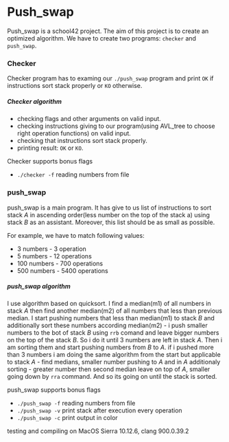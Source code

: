 # Push_swap

Push_swap is a school42 project. The aim of this project is to create an optimized algorithm.
We have to create two programs: `checker` and `push_swap`.

### Checker
Checker program has to examing our `./push_swap` program and print `OK` if instructions sort stack properly or `KO` otherwise.

##### Checker algorithm
- checking flags and other arguments on valid input.
- checking instructions giving to our program(using AVL_tree to choose right operation functions) on valid input.
- checking that instructions sort stack properly.
- printing result: `OK` or `KO`.

Checker supports bonus flags
- `./checker -f` reading numbers from file

### push_swap
push_swap is a main program. It has give to us list of instructions to sort stack *A* in ascending order(less number on the top of the stack a) using stack *B* as an assistant.
Moreover, this list should be as small as possible.

For example, we have to match following values:
- 3 numbers - 3 operation
- 5 numbers - 12 operations
- 100 numbers - 700 operations
- 500 numbers - 5400 operations

##### push_swap algorithm
I use algorithm based on quicksort.
I find a median(m1) of all numbers in stack *A* then find another median(m2) of all numbers that less than previous median.
I start pushing numbers that less than median(m1) to stack *B* and additionally sort these numbers according median(m2) - i push smaller numbers to the bot of stack *B* using `rrb` comand and leave bigger numbers on the top of the stack *B*.
So i do it until 3 numbers are left in stack *A*.
Then i am sorting them and start pushing numbers from *B* to *A*.
if i pushed more than 3 numbers i am doing the same algorithm from the start but applicable to stack *A* - find medians, smaller number pushing to *A* and in *A* additionaly sorting - greater number then second median leave on top of *A*, smaller going down by `rra` command.
And so its going on until the stack is sorted.

push_swap supports bonus flags
- `./push_swap -f` reading numbers from file
- `./push_swap -v` print stack after execution every operation
- `./push_swap -c` print output in color

testing and compiling on MacOS Sierra 10.12.6, clang 900.0.39.2
